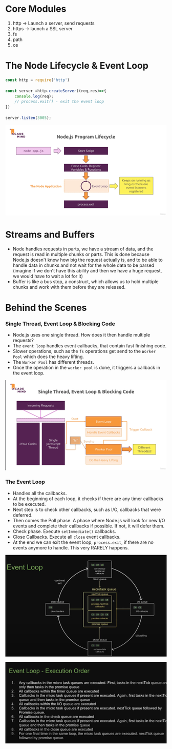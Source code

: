 # Core Modules

1. http -> Launch a server, send requests
2. https -> launch a SSL server
3. fs
4. path
5. os

# The Node Lifecycle & Event Loop

```javascript
const http = require('http')

const server =http.createServer((req,res)=>{
    console.log(req);
    // process.exit() - exit the event loop
})

server.listen(3005);

```

![node-event-loop](node-event-loop.png)


# Streams and Buffers

- Node handles requests in parts, we have a stream of data, and the request is read in multiple chunks or parts. This is done because Node.js doesn't know how big the request actually is, and to be able to handle data in chunks and not wait for the whole data to be parsed (imagine if we don't have this ability and then we have a huge request, we would have to wait a lot for it)
- Buffer is like a bus stop, a construct, which allows us to hold multiple chunks and work with them before they are released.

# Behind the Scenes

### Single Thread, Event Loop & Blocking Code

- Node.js uses one single thread. How does it then handle multiple requests?
- The `event loop` handles event callbacks, that contain fast finishing code.
- Slower operations, such as the `fs` operations get send to the `Worker Pool` which does the heavy lifting.
- The `Worker Pool` has different threads.
- Once the operation in the `worker pool` is done, it triggers a callback in the event loop.


![worker-pool](worker-pool.png)

### The Event Loop

- Handles all the callbacks. 
- At the beginning of each loop, it checks if there are any timer callbacks to be executed.
- Next step is to check other callbacks, such as I/O, callbacks that were deferred. 
- Then comes the Poll phase. A phase where Node.js will look for new I/O events and complete their callbacks if possible. If not, it will defer them.
- Check phase. Execute `setImmediate()` callbacks.
- Close Callbacks. Execute all `close` event callbacks.
- At the end we can exit the event loop, `process.exit`, if there are no events anymore to handle. This very RARELY happens.


![img.png](nodejs-eventloop.png)

![img-order.png](nodejs-eventloop-order.png)
